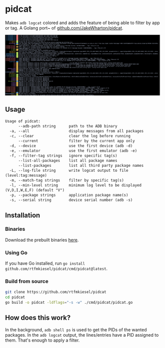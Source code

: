 # pidcat
Makes `adb logcat` colored and adds the feature of being able to filter by app or tag. A Golang port~ of [github.com/JakeWharton/pidcat](https://github.com/JakeWharton/pidcat).

![Demo Image](demo.png)

## Usage
```
Usage of pidcat:
      --adb-path string      path to the ADB binary
  -a, --all                  display messages from all packages
  -c, --clear                clear the log before running
      --current              filter by the current app only
  -d, --device               use the first device (adb -d)
  -e, --emulator             use the first emulator (adb -e)
  -f, --filter-tag strings   ignore specific tag(s)
      --list-all-packages    list all package names
      --list-packages        list all third party package names
  -L, --log-file string      write logcat output to file (level:tag:message)
  -m, --match-tag strings    filter by specific tag(s)
  -l, --min-level string     minimum log level to be displayed (V,D,I,W,E,F) (default "V")
  -p, --package strings      application package name(s)
  -s, --serial string        device serial number (adb -s)
```

## Installation

### Binaries

Download the prebuilt binaries [here](https://github.com/rtfmkiesel/pidcat/releases).

### Using Go

If you have Go installed, run `go install github.com/rtfmkiesel/pidcat/cmd/pidcat@latest`.

### Build from source

```sh
git clone https://github.com/rtfmkiesel/pidcat
cd pidcat
go build -o pidcat -ldflags="-s -w" ./cmd/pidcat/pidcat.go
```

## How does this work?

In the background, `adb shell ps` is used to get the PIDs of the wanted packages. In the `adb logcat` output, the lines/entries have a PID assigned to them. That's enough to apply a filter.